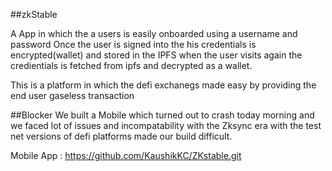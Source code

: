 ##zkStable

A App in which the a users is easily onboarded using a username and password 
Once the user is signed into the his credentials is encrypted(wallet) and stored  in the IPFS 
when the user visits again the credientials is fetched from ipfs and decrypted as a wallet.

This is a platform in which the defi exchanegs made easy by providing the end user gaseless transaction




##Blocker 
We built a Mobile which turned out to crash today morning and we faced lot of issues and incompatability with the Zksync era with the test net versions of defi platforms made our build difficult.


Mobile App : https://github.com/KaushikKC/ZKstable.git

